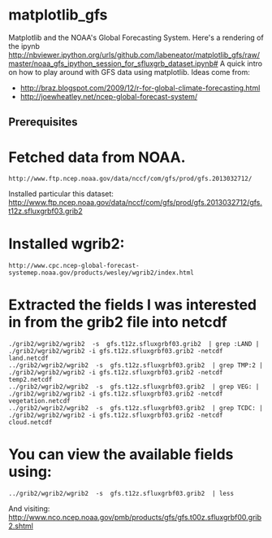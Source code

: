 matplotlib_gfs
==============

Matplotlib and the NOAA's Global Forecasting System. Here's a rendering of the ipynb http://nbviewer.ipython.org/urls/github.com/labeneator/matplotlib_gfs/raw/master/noaa_gfs_ipython_session_for_sfluxgrb_dataset.ipynb#
A quick intro on how to play around with GFS data using matplotlib.
Ideas come from:
* http://braz.blogspot.com/2009/12/r-for-global-climate-forecasting.html
* http://joewheatley.net/ncep-global-forecast-system/

Prerequisites
--------------
# Fetched data from NOAA.
    http://www.ftp.ncep.noaa.gov/data/nccf/com/gfs/prod/gfs.2013032712/

Installed particular this dataset:
    http://www.ftp.ncep.noaa.gov/data/nccf/com/gfs/prod/gfs.2013032712/gfs.t12z.sfluxgrbf03.grib2

# Installed wgrib2:
    http://www.cpc.ncep-global-forecast-systemep.noaa.gov/products/wesley/wgrib2/index.html

# Extracted the fields I was interested in from the grib2 file into netcdf
    ./grib2/wgrib2/wgrib2  -s  gfs.t12z.sfluxgrbf03.grib2  | grep :LAND | ./grib2/wgrib2/wgrib2 -i gfs.t12z.sfluxgrbf03.grib2 -netcdf land.netcdf
    ../grib2/wgrib2/wgrib2  -s  gfs.t12z.sfluxgrbf03.grib2  | grep TMP:2 | ./grib2/wgrib2/wgrib2 -i gfs.t12z.sfluxgrbf03.grib2 -netcdf temp2.netcdf
    ../grib2/wgrib2/wgrib2  -s  gfs.t12z.sfluxgrbf03.grib2  | grep VEG: | ./grib2/wgrib2/wgrib2 -i gfs.t12z.sfluxgrbf03.grib2 -netcdf vegetation.netcdf
    ../grib2/wgrib2/wgrib2  -s  gfs.t12z.sfluxgrbf03.grib2  | grep TCDC: | ./grib2/wgrib2/wgrib2 -i gfs.t12z.sfluxgrbf03.grib2 -netcdf cloud.netcdf

# You can view the available fields using:
    ../grib2/wgrib2/wgrib2  -s  gfs.t12z.sfluxgrbf03.grib2  | less
And visiting:
     http://www.nco.ncep.noaa.gov/pmb/products/gfs/gfs.t00z.sfluxgrbf00.grib2.shtml

